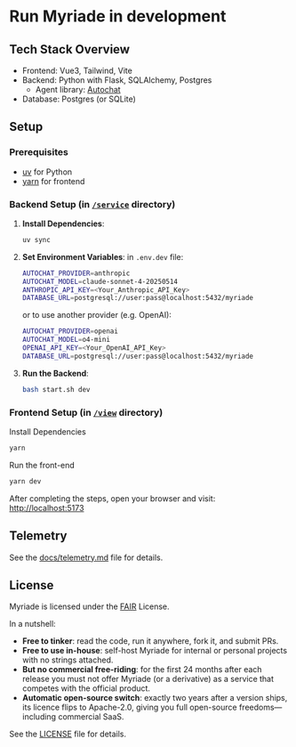 # Run Myriade in development

## Tech Stack Overview

- Frontend: Vue3, Tailwind, Vite
- Backend: Python with Flask, SQLAlchemy, Postgres
  - Agent library: [Autochat](https://github.com/BenderV/autochat)
- Database: Postgres (or SQLite)

## Setup

### Prerequisites

- [uv](https://docs.astral.sh/uv/) for Python
- [yarn](https://yarnpkg.com/) for frontend

### Backend Setup (in [`/service`](/service) directory)

1. **Install Dependencies**:

   ```bash
   uv sync
   ```

2. **Set Environment Variables**:
   in `.env.dev` file:

   ```bash
   AUTOCHAT_PROVIDER=anthropic
   AUTOCHAT_MODEL=claude-sonnet-4-20250514
   ANTHROPIC_API_KEY=<Your_Anthropic_API_Key>
   DATABASE_URL=postgresql://user:pass@localhost:5432/myriade
   ```

   or to use another provider (e.g. OpenAI):

   ```bash
   AUTOCHAT_PROVIDER=openai
   AUTOCHAT_MODEL=o4-mini
   OPENAI_API_KEY=<Your_OpenAI_API_Key>
   DATABASE_URL=postgresql://user:pass@localhost:5432/myriade
   ```

3. **Run the Backend**:
   ```bash
   bash start.sh dev
   ```

### Frontend Setup (in [`/view`](/view) directory)

Install Dependencies

```bash
yarn
```

Run the front-end

```bash
yarn dev
```

After completing the steps, open your browser and visit: [http://localhost:5173](http://localhost:5173)

## Telemetry

See the [docs/telemetry.md](./docs/telemetry.md) file for details.

## License

Myriade is licensed under the [FAIR](https://fair.io) License.

In a nutshell:

- **Free to tinker**: read the code, run it anywhere, fork it, and submit PRs.
- **Free to use in-house**: self-host Myriade for internal or personal projects with no strings attached.
- **But no commercial free-riding**: for the first 24 months after each release you must not offer Myriade (or a derivative) as a service that competes with the official product.
- **Automatic open-source switch**: exactly two years after a version ships, its licence flips to Apache-2.0, giving you full open-source freedoms—including commercial SaaS.

See the [LICENSE](./LICENSE) file for details.
